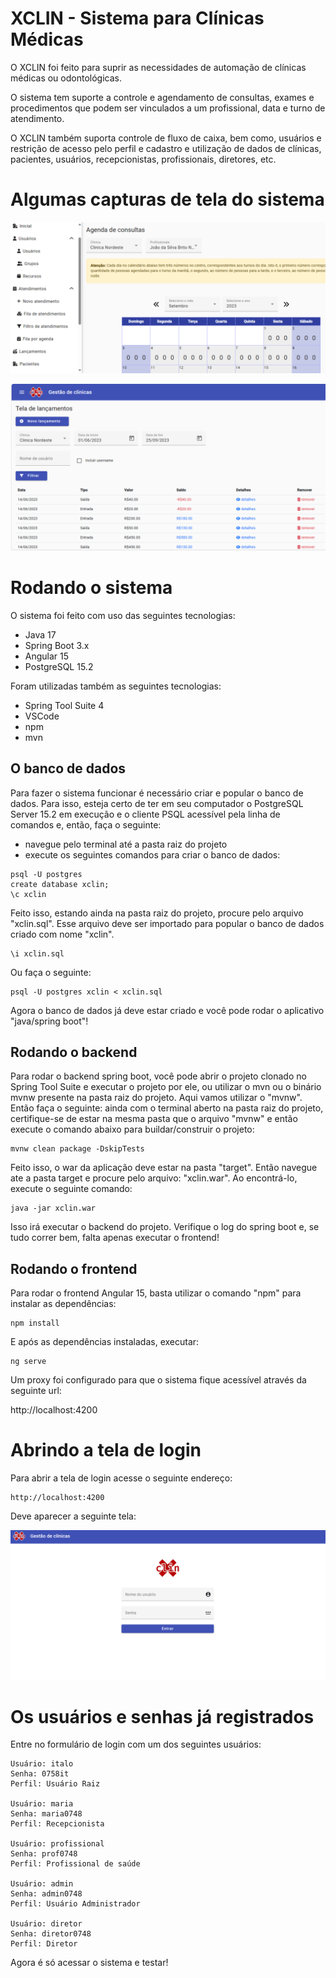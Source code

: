# XCLIN - Sistema para Clínicas Médicas

O XCLIN foi feito para suprir as necessidades de automação de clínicas médicas ou odontológicas. 

O sistema tem suporte a controle e agendamento de consultas, exames e procedimentos que podem ser vinculados a um profissional, data e turno de atendimento. 

O XCLIN também suporta controle de fluxo de caixa, bem como, usuários e restrição de acesso pelo perfil e cadastro e utilização de dados de clínicas, pacientes, usuários, recepcionistas, profissionais, diretores, etc.

# Algumas capturas de tela do sistema

![Agendamento de consultas](doc/img/agenda-consultas.png)

![Tela de lançamentos](doc/img/lancamentos.png)

# Rodando o sistema

O sistema foi feito com uso das seguintes tecnologias:

* Java 17
* Spring Boot 3.x
* Angular 15
* PostgreSQL 15.2

Foram utilizadas também as seguintes tecnologias:

* Spring Tool Suite 4
* VSCode
* npm
* mvn

## O banco de dados

Para fazer o sistema funcionar é necessário criar e popular o banco de dados. Para isso, esteja certo de ter em seu computador o PostgreSQL Server 15.2 em execução e o cliente PSQL acessível pela linha de comandos e, então, faça o seguinte:

* navegue pelo terminal até a pasta raiz do projeto
* execute os seguintes comandos para criar o banco de dados:

```
psql -U postgres
create database xclin;
\c xclin	
  ```

Feito isso, estando ainda na pasta raiz do projeto, procure pelo arquivo "xclin.sql". Esse arquivo deve ser importado para popular o banco de dados criado com nome "xclin".

```
\i xclin.sql
```

Ou faça o seguinte:

```
psql -U postgres xclin < xclin.sql
```
Agora o banco de dados já deve estar criado e você pode rodar o aplicativo "java/spring boot"!

## Rodando o backend

Para rodar o backend spring boot, você pode abrir o projeto clonado no Spring Tool Suite e executar o projeto por ele, ou utilizar o mvn ou o binário mvnw presente na pasta raiz do 
projeto. Aqui vamos utilizar o "mvnw". Então faça o seguinte: ainda com o terminal aberto na pasta raiz do projeto, certifique-se de estar na mesma pasta que o arquivo "mvnw" e então execute o comando abaixo para buildar/construir o projeto:

```
mvnw clean package -DskipTests
```

Feito isso, o war da aplicação deve estar na pasta "target". Então navegue ate a pasta target e procure pelo arquivo: "xclin.war". Ao encontrá-lo, execute o seguinte comando:

```
java -jar xclin.war
```
Isso irá executar o backend do projeto. Verifique o log do spring boot e, se tudo correr bem, falta apenas executar o frontend!

## Rodando o frontend

Para rodar o frontend Angular 15, basta utilizar o comando "npm" para instalar as dependências:

```
npm install
```

E após as dependências instaladas, executar:

```
ng serve
```

Um proxy foi configurado para que o sistema fique acessível através da seguinte url:

http://localhost:4200

# Abrindo a tela de login

Para abrir a tela de login acesse o seguinte endereço:

```
http://localhost:4200
```

Deve aparecer a seguinte tela:

![Tela de Login](doc/img/login.png)

# Os usuários e senhas já registrados

Entre no formulário de login com um dos seguintes usuários:

```
Usuário: italo
Senha: 0758it
Perfil: Usuário Raiz

Usuário: maria
Senha: maria0748
Perfil: Recepcionista

Usuário: profissional
Senha: prof0748
Perfil: Profissional de saúde

Usuário: admin
Senha: admin0748
Perfil: Usuário Administrador

Usuário: diretor
Senha: diretor0748
Perfil: Diretor
```

Agora é só acessar o sistema e testar!
